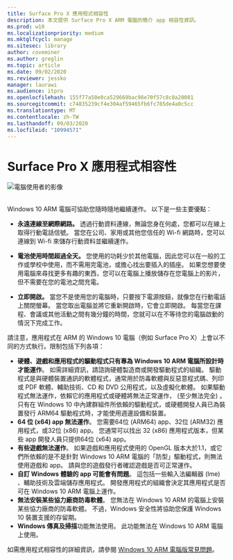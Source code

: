 ```yaml
---
title: Surface Pro X 應用程式相容性
description: 本文提供 Surface Pro X ARM 電腦的簡介 app 相容性資訊。
ms.prod: w10
ms.localizationpriority: medium
ms.mktglfcycl: manage
ms.sitesec: library
author: coveminer
ms.author: greglin
ms.topic: article
ms.date: 09/02/2020
ms.reviewer: jessko
manager: laurawi
ms.audience: itpro
ms.openlocfilehash: 155f77a50e0ca529669bac98e70f57c8c8a20081
ms.sourcegitcommit: c74835239cf4e304af59465fb6fc785de4a0c5cc
ms.translationtype: MT
ms.contentlocale: zh-TW
ms.lasthandoff: 09/03/2020
ms.locfileid: "10994571"
---
```

# Surface Pro X 應用程式相容性



 ![電腦使用者的影像](images/4527790_en_4.png)<br><br>



Windows 10 ARM 電腦可協助您隨時隨地繼續運作。 以下是一些主要優點：

- **永遠連線至網際網路。** 透過行動資料連線，無論您身在何處，您都可以在線上取得行動電話信號。 當您在公司、家用或其他您信任的 Wi-fi 網路時，您可以連線到 Wi-fi 來儲存行動資料並繼續運作。

- **電池使用時間超過全天。**  您使用的功耗少於其他電腦，因此您可以在一般的工作或學校中使用，而不需用完電池，或擔心找出要插入的插座。 如果您想要使用電腦來尋找更多有趣的東西，您可以在電腦上播放儲存在您電腦上的影片，但不需要在您的電池之間充電。

- **立即開啟。** 當您不是使用您的電腦時，只要按下電源按鈕，就像您在行動電話上關閉螢幕。 當您取出電腦並將它重新開啟時，它會立即開啟。 每當您在課程、會議或其他活動之間有幾分鐘的時間，您就可以在不等待您的電腦啟動的情況下完成工作。

請注意，應用程式在 ARM 的 Windows 10 電腦（例如 Surface Pro X）上會以不同的方式執行。限制包括下列各項：

- **硬體、遊戲和應用程式的驅動程式只有專為 Windows 10 ARM 電腦所設計時才能運作**。 如需詳細資訊，請諮詢硬體製造商或開發驅動程式的組織。 驅動程式是與硬體裝置通訊的軟體程式，通常用於防毒軟體與反惡意程式碼、列印或 PDF 軟體、輔助技術、CD 和 DVD 公用程式，以及虛擬化軟體。 如果驅動程式無法運作，依賴它的應用程式或硬體將無法正常運作， (至少無法完全) 。 只有在 Windows 10 中內建群組件所依賴的驅動程式，或硬體開發人員已為裝置發行 ARM64 驅動程式時，才能使用週邊設備和裝置。
- **64 位 (x64) app 無法運作**。 您需要64位 (ARM64) app、32位 (ARM32) 應用程式，或32位 (x86) app。 您通常可以找出 32 (x86) 應用程式版本，但某些 app 開發人員只提供64位 (x64) app。
- **有些遊戲無法運作**。 如果遊戲和應用程式使用的 OpenGL 版本大於1.1，或它們所依賴的是不是針對 Windows 10 ARM 電腦的「防型」驅動程式，則無法使用遊戲和 app。 請與您的遊戲發行者確認遊戲是否可正常運作。
- **自訂 Windows 體驗的 app 可能會有問題**。 這包括一些輸入法編輯器 (Ime) 、輔助技術及雲端儲存應用程式。 開發應用程式的組織會決定其應用程式是否可在 Windows 10 ARM 電腦上運作。
- **無法安裝某些協力廠商防毒軟體**。 您無法在 Windows 10 ARM 的電腦上安裝某些協力廠商的防毒軟體。 不過，Windows 安全性將協助您保護 Windows 10 裝置支援的存留期。
- **Windows 傳真及掃描**功能無法使用。 此功能無法在 Windows 10 ARM 電腦上使用。

如需應用程式相容性的詳細資訊，請參閱 [Windows 10 ARM 電腦版常見問題](https://support.microsoft.com/en-us/help/4521606)。
